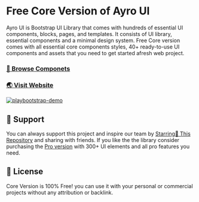 # Free Core Version of Ayro UI
Ayro UI is Bootstrap UI Library that comes with hundreds of essential UI components, blocks, pages, and templates. It consists of UI library, essential components and a minimal design system. Free Core version comes with all essential core components styles, 40+ ready-to-use UI components and assets that you need to get started afresh web project.

### [🚀 Browse Componets](https://ayroui.com/components)

### [🌏 Visit Website](https://ayroui.com)

[![playbootstrap-demo](https://uideck.com/wp-content/uploads/2021/09/ayro-preview.jpg)](https://ayroui.com)

## 💙 Support
You can always support this project and inspire our team by [Starring🌟 This Repository](https://github.com/ayroui/free-ui-components/) 
and sharing with friends. If you like the the library consider purchasing the [Pro version](https://ayroui.com/pricing) with 300+ UI elements and all pro features you need.

## 📃 License
Core Version is 100% Free! you can use it with your personal or commercial projects without any attribution or backlink.
